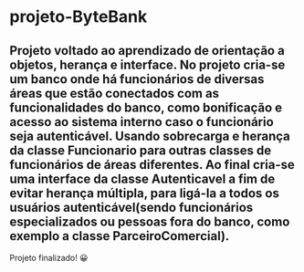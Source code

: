 # projeto-ByteBank
Projeto voltado ao aprendizado de orientação a objetos, herança e interface. 
No projeto cria-se um banco onde há funcionários de diversas áreas que estão conectados com as funcionalidades do banco, 
como bonificação e acesso ao sistema interno caso o funcionário seja autenticável. 
Usando sobrecarga e herança da classe Funcionario para outras classes de funcionários de áreas diferentes. 
Ao final cria-se uma interface da classe Autenticavel a fim de evitar herança múltipla, para ligá-la a todos
os usuários autenticável(sendo funcionários especializados ou pessoas fora do banco, como exemplo a classe ParceiroComercial).
-----------------------------------------------------------------------------------------------------------------------------------------------------------------------------------
Projeto finalizado! 😀 
